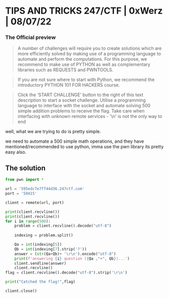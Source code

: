 # TIPS AND TRICKS 247/CTF | 0xWerz | 08/07/22

### The Official preview
> A number of challenges will require you to create solutions which are more efficiently solved by making use of a programming language to automate and perform the computations. For this purpose, we recommend to make use of PYTHON as well as complementary libraries such as REQUESTS and PWNTOOLS.

>If you are not sure where to start with Python, we recommend the introductory PYTHON 101 FOR HACKERS course.

>Click the ‘START CHALLENGE’ button to the right of this text description to start a socket challenge. Utilise a programming language to interface with the socket and automate solving 500 simple addition problems to receive the flag. Take care when interfacing with unknown remote services - '\n' is not the only way to end


well, what we are trying to do is pretty simple.

we need to automate a 500 simple math operations, and they have mentioned/recommended to use python, imma use the pwn library its pretty easy also.

## The solution

``` python
from pwn import *

url = '595edc7e7ff44d36.247ctf.com'
port = '50415'

client = remote(url, port)

print(client.recvline())
print(client.recvline())
for i in range(500):
    problem = client.recvline().decode("utf-8")
    
    indexing = problem.split()

    Qa = int(indexing[5])
    Qb = int(indexing[7].strip('?'))
    answer = (str(Qa+Qb)+ '\r\n').encode("utf-8")
    print(f'answering {i} question ({Qa ,"+", Qb})...')
    client.sendline(answer)
    client.recvline()
flag = client.recvline().decode("utf-8").strip('\r\n')

print("Catched the flag!",flag)

client.close()
```
